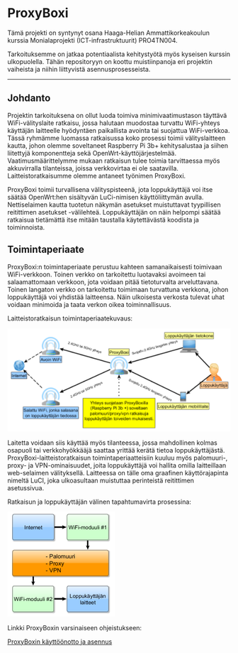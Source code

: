 # ProxyBoxi

Tämä projekti on syntynyt osana Haaga-Helian Ammattikorkeakoulun kurssia Monialaprojekti (ICT-infrastruktuurit) PRO4TN004.

Tarkoituksemme on jatkaa potentiaalista kehitystyötä myös kyseisen kurssin ulkopuolella. Tähän repositoryyn on koottu muistiinpanoja eri projektin vaiheista ja niihin liittyvistä asennusprosesseista.

----------

## Johdanto

Projektin tarkoituksena on ollut luoda toimiva minimivaatimustason täyttävä WiFi-välityslaite ratkaisu, jossa halutaan muodostaa turvattu WiFi-yhteys käyttäjän laitteelle hyödyntäen paikallista avointa tai suojattua WiFi-verkkoa. Tässä ryhmämme luomassa ratkaisussa koko prosessi toimii välityslaitteen kautta, johon olemme soveltaneet Raspberry Pi 3b+ kehitysalustaa ja siihen liitettyjä komponentteja sekä OpenWrt-käyttöjärjestelmää. Vaatimusmäärittelymme mukaan ratkaisun tulee toimia tarvittaessa myös akkuvirralla tilanteissa, joissa verkkovirtaa ei ole saatavilla. Laitteistoratkaisumme olemme antaneet työnimen ProxyBoxi.

ProxyBoxi toimii turvallisena välityspisteenä, jota loppukäyttäjä voi itse säätää OpenWrt:hen sisältyvän LuCi-nimisen käyttöliittymän avulla. Nettiselaimen kautta tuotetun näkymän asetukset muistuttavat tyypillisen reitittimen asetukset -välilehteä. Loppukäyttäjän on näin helpompi säätää ratkaisua tietämättä itse mitään taustalla käytettävästä koodista ja toiminnoista.

## Toimintaperiaate

ProxyBoxi:n toimintaperiaate perustuu kahteen samanaikaisesti toimivaan WiFi-verkkoon. Toinen verkko on tarkoitettu luotavaksi avoimeen tai salaamattomaan verkkoon, jota voidaan pitää tietoturvalta arveluttavana. Toinen langaton verkko on tarkoitettu toimimaan turvattuna verkkona, johon loppukäyttäjä voi yhdistää laitteensa. Näin ulkoisesta verkosta tulevat uhat voidaan minimoida ja taata verkon oikea toiminnallisuus.

Laitteistoratkaisun toimintaperiaatekuvaus:

![Toimintaperiaatekuvaus](pic06.PNG)



Laitetta voidaan siis käyttää myös tilanteessa, jossa mahdollinen kolmas osapuoli tai verkkohyökkääjä saattaa yrittää kerätä tietoa loppukäyttäjästä. ProxyBoxi-laitteistoratkaisun toimintaperiaatteisiin kuuluu myös palomuuri-, proxy- ja VPN-ominaisuudet, joita loppukäyttäjä voi hallita omilla laitteillaan web-selaimen välityksellä. Laitteessa on tälle oma graafinen käyttörajapinta nimeltä LuCI, joka ulkoasultaan muistuttaa perinteistä reitittimen asetussivua.

Ratkaisun ja loppukäyttäjän välinen tapahtumavirta prosessina:

![Prosessikaavio](pic07.PNG)


Linkki ProxyBoxin varsinaiseen ohjeistukseen:

[ProxyBoxin käyttöönotto ja asennus](ProxyBoxi.md)
